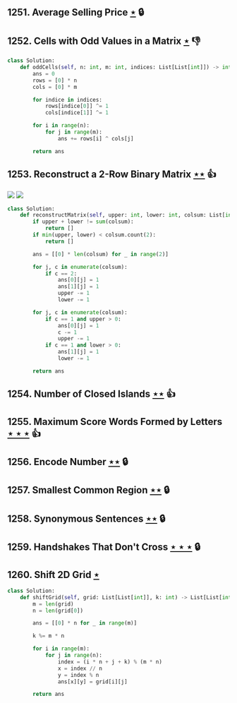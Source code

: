 ## 1251. Average Selling Price [$\star$](https://leetcode.com/problems/average-selling-price) 🔒

## 1252. Cells with Odd Values in a Matrix [$\star$](https://leetcode.com/problems/cells-with-odd-values-in-a-matrix) :thumbsdown:

```python
class Solution:
    def oddCells(self, n: int, m: int, indices: List[List[int]]) -> int:
        ans = 0
        rows = [0] * n
        cols = [0] * m

        for indice in indices:
            rows[indice[0]] ^= 1
            cols[indice[1]] ^= 1

        for i in range(n):
            for j in range(m):
                ans += rows[i] ^ cols[j]

        return ans
```

## 1253. Reconstruct a 2-Row Binary Matrix [$\star\star$](https://leetcode.com/problems/reconstruct-a-2-row-binary-matrix) :thumbsup:

![](https://img.shields.io/badge/-Greedy-0B346E.svg?style=flat-square) ![](https://img.shields.io/badge/-Math-434343.svg?style=flat-square)

```python
class Solution:
    def reconstructMatrix(self, upper: int, lower: int, colsum: List[int]) -> List[List[int]]:
        if upper + lower != sum(colsum):
            return []
        if min(upper, lower) < colsum.count(2):
            return []

        ans = [[0] * len(colsum) for _ in range(2)]

        for j, c in enumerate(colsum):
            if c == 2:
                ans[0][j] = 1
                ans[1][j] = 1
                upper -= 1
                lower -= 1

        for j, c in enumerate(colsum):
            if c == 1 and upper > 0:
                ans[0][j] = 1
                c -= 1
                upper -= 1
            if c == 1 and lower > 0:
                ans[1][j] = 1
                lower -= 1

        return ans
```

## 1254. Number of Closed Islands [$\star\star$](https://leetcode.com/problems/number-of-closed-islands) :thumbsup:

## 1255. Maximum Score Words Formed by Letters [$\star\star\star$](https://leetcode.com/problems/maximum-score-words-formed-by-letters) :thumbsup:

## 1256. Encode Number [$\star\star$](https://leetcode.com/problems/encode-number) 🔒

## 1257. Smallest Common Region [$\star\star$](https://leetcode.com/problems/smallest-common-region) 🔒

## 1258. Synonymous Sentences [$\star\star$](https://leetcode.com/problems/synonymous-sentences) 🔒

## 1259. Handshakes That Don't Cross [$\star\star\star$](https://leetcode.com/problems/handshakes-that-dont-cross) 🔒

## 1260. Shift 2D Grid [$\star$](https://leetcode.com/problems/shift-2d-grid)

```python
class Solution:
    def shiftGrid(self, grid: List[List[int]], k: int) -> List[List[int]]:
        m = len(grid)
        n = len(grid[0])

        ans = [[0] * n for _ in range(m)]

        k %= m * n

        for i in range(m):
            for j in range(n):
                index = (i * n + j + k) % (m * n)
                x = index // n
                y = index % n
                ans[x][y] = grid[i][j]

        return ans
```
